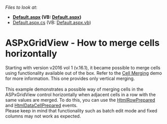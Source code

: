 <!-- default file list -->
*Files to look at*:

* **[Default.aspx](./CS/Default.aspx) (VB: [Default.aspx](./VB/Default.aspx))**
* [Default.aspx.cs](./CS/Default.aspx.cs) (VB: [Default.aspx.vb](./VB/Default.aspx.vb))
<!-- default file list end -->
# ASPxGridView - How to merge cells horizontally


Starting with version v2016 vol 1 (v.16.1), it became possible to merge cells using functionality available out of the box. Refer to the <a href="https://demos.devexpress.com/ASPxGridViewDemos/Rows/CellMerging.aspx">Cell Merging</a> demo for more information. This one provides only vertical merging.<br><br>This example demonstrates a possible way of merging cells in the ASPxGridView control horizontally when adjacent cells in a row with the same values are merged. To do this, you can use the <a href="https://documentation.devexpress.com/AspNet/DevExpress.Web.ASPxGridView.HtmlRowPrepared.event">HtmlRowPrepared</a> and <a href="https://documentation.devexpress.com/AspNet/DevExpress.Web.ASPxGridView.HtmlDataCellPrepared.event">HtmlDataCellPrepared</a> events.<br>Please keep in mind that functionality such as batch edit mode and fixed columns may not work as expected.

<br/>


